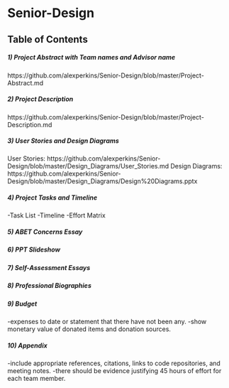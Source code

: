 # Senior-Design
<h2>Table of Contents</h2>
<h5>1) Project Abstract with Team names and Advisor name</h5>
  https://github.com/alexperkins/Senior-Design/blob/master/Project-Abstract.md
<h5>2) Project Description</h5>
  https://github.com/alexperkins/Senior-Design/blob/master/Project-Description.md
<h5>3) User Stories and Design Diagrams</h5>
  User Stories: https://github.com/alexperkins/Senior-Design/blob/master/Design_Diagrams/User_Stories.md
  Design Diagrams: https://github.com/alexperkins/Senior-Design/blob/master/Design_Diagrams/Design%20Diagrams.pptx
<h5>4) Project Tasks and Timeline</h5>
  -Task List
  -Timeline
  -Effort Matrix
<h5>5) ABET Concerns Essay</h5>
<h5>6) PPT Slideshow</h5>
<h5>7) Self-Assessment Essays</h5>
<h5>8) Professional Biographies</h5>
<h5>9) Budget</h5>
  -expenses to date or statement that there have not been any.
  -show monetary value of donated items and donation sources.
<h5>10) Appendix</h5>
  -include appropriate references, citations, links to code repositories, and meeting notes.
  -there should be evidence justifying 45 hours of effort for each team member.
